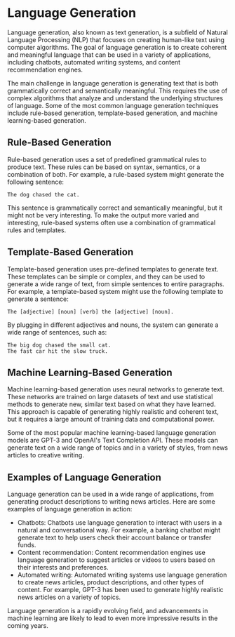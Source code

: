# Language Generation

Language generation, also known as text generation, is a subfield of Natural Language Processing (NLP) that focuses on creating human-like text using computer algorithms. The goal of language generation is to create coherent and meaningful language that can be used in a variety of applications, including chatbots, automated writing systems, and content recommendation engines.

The main challenge in language generation is generating text that is both grammatically correct and semantically meaningful. This requires the use of complex algorithms that analyze and understand the underlying structures of language. Some of the most common language generation techniques include rule-based generation, template-based generation, and machine learning-based generation.

## Rule-Based Generation

Rule-based generation uses a set of predefined grammatical rules to produce text. These rules can be based on syntax, semantics, or a combination of both. For example, a rule-based system might generate the following sentence:

```
The dog chased the cat.
```

This sentence is grammatically correct and semantically meaningful, but it might not be very interesting. To make the output more varied and interesting, rule-based systems often use a combination of grammatical rules and templates.

## Template-Based Generation

Template-based generation uses pre-defined templates to generate text. These templates can be simple or complex, and they can be used to generate a wide range of text, from simple sentences to entire paragraphs. For example, a template-based system might use the following template to generate a sentence:

```
The [adjective] [noun] [verb] the [adjective] [noun].
```

By plugging in different adjectives and nouns, the system can generate a wide range of sentences, such as:

```
The big dog chased the small cat.
The fast car hit the slow truck.
```

## Machine Learning-Based Generation

Machine learning-based generation uses neural networks to generate text. These networks are trained on large datasets of text and use statistical methods to generate new, similar text based on what they have learned. This approach is capable of generating highly realistic and coherent text, but it requires a large amount of training data and computational power.

Some of the most popular machine learning-based language generation models are GPT-3 and OpenAI's Text Completion API. These models can generate text on a wide range of topics and in a variety of styles, from news articles to creative writing.

## Examples of Language Generation

Language generation can be used in a wide range of applications, from generating product descriptions to writing news articles. Here are some examples of language generation in action:

* Chatbots: Chatbots use language generation to interact with users in a natural and conversational way. For example, a banking chatbot might generate text to help users check their account balance or transfer funds.
* Content recommendation: Content recommendation engines use language generation to suggest articles or videos to users based on their interests and preferences.
* Automated writing: Automated writing systems use language generation to create news articles, product descriptions, and other types of content. For example, GPT-3 has been used to generate highly realistic news articles on a variety of topics.

Language generation is a rapidly evolving field, and advancements in machine learning are likely to lead to even more impressive results in the coming years.
